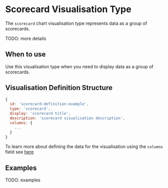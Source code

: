 # Scorecard Visualisation Type

The `scorecard` chart visualisation type represents data as a group of scorecards.

TODO: more details

## When to use

Use this visualisation type when you need to display data as a group of scorecards. 

## Visualisation Definition Structure

```js
{
  id: 'scorecard-definition-example',
  type: 'scorecard',
  display: 'scorecard title',
  description: 'scorecard visualisation description',
  columns: {
    ...
  }
}
```

To learn more about defining the data for the visualisation using the `columns` field see [here](./visualisation-definition.md#targeting-data-in-a-dataset)

## Examples

TODO: examples
